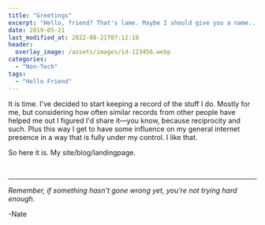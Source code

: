```yaml
---
title: "Greetings"
excerpt: "Hello, friend? That's lame. Maybe I should give you a name..."
date: 2019-05-21
last_modified_at: 2022-08-21T07:12:18
header:
  overlay_image: /assets/images/id-123456.webp
categories:
  - "Non-Tech"
tags:
  - "Hello Friend"
---
```


It is time. I've decided to start keeping a record of the stuff I do. Mostly for me, but considering how often similar records from other people have helped me out I figured I'd share it—you know, because reciprocity and such. Plus this way I get to have some influence on my general internet presence in a way that is fully under my control. I like that.

So here it is. My site/blog/landingpage.


<br />

___

_Remember, if something hasn't gone wrong yet, you're not trying hard enough._

-Nate
